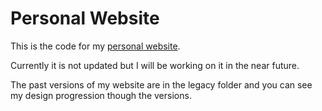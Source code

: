 # Personal Website

This is the code for my [personal website][weblink].

Currently it is not updated but I will be working on it in the near future.

The past versions of my website are in the legacy folder and you can see my design progression though the versions.

[weblink]: http://theodoretan.com
